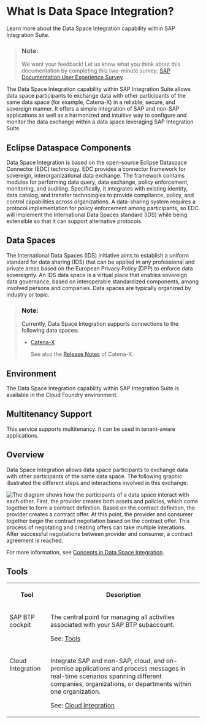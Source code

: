 <!-- loio4edeee5e46904792a51788260689c529 -->

# What Is Data Space Integration?

Learn more about the Data Space Integration capability within SAP Integration Suite.

> ### Note:  
> We want your feedback! Let us know what you think about this documentation by completing this two-minute survey: [SAP Documentation User Experience Survey](https://sapinsights.eu.qualtrics.com/jfe/form/SV_bJ9iYJuEJNrZNUq).

The Data Space Integration capability within SAP Integration Suite allows data space participants to exchange data with other participants of the same data space \(for example, Catena-X\) in a reliable, secure, and sovereign manner. It offers a simple integration of SAP and non-SAP applications as well as a harmonized and intuitive way to configure and monitor the data exchange within a data space leveraging SAP Integration Suite.



<a name="loio4edeee5e46904792a51788260689c529__section_gxh_lnr_gyb"/>

## Eclipse Dataspace Components

Data Space Integration is based on the open-source Eclipse Dataspace Connector \(EDC\) technology. EDC provides a connector framework for sovereign, interorganizational data exchange. The framework contains modules for performing data query, data exchange, policy enforcement, monitoring, and auditing. Specifically, it integrates with existing identity, data catalog, and transfer technologies to provide compliance, policy, and control capabilities across organizations. A data-sharing system requires a protocol implementation for policy enforcement among participants, so EDC will implement the International Data Spaces standard \(IDS\) while being extensible so that it can support alternative protocols.



<a name="loio4edeee5e46904792a51788260689c529__section_csc_qnr_gyb"/>

## Data Spaces

The International Data Spaces \(IDS\) initiative aims to establish a uniform standard for data sharing \(IDS\) that can be applied in any professional and private areas based on the European Privacy Policy \(DPP\) to enforce data sovereignty. An IDS data space is a virtual place that enables sovereign data governance, based on interoperable standardized components, among involved persons and companies. Data spaces are typically organized by industry or topic.



> ### Note:  
> Currently, Data Space Integration supports connections to the following data spaces:
> 
> -   [Catena-X](https://catena-x.net)
> 
>     See also the [Release Notes](https://catenax-ev.github.io/release-notes) of Catena-X.



<a name="loio4edeee5e46904792a51788260689c529__section_n1q_3nd_lxb"/>

## Environment

The Data Space Integration capability within SAP Integration Suite is available in the Cloud Foundry environment.



<a name="loio4edeee5e46904792a51788260689c529__section_qsl_jnd_lxb"/>

## Multitenancy Support

This service supports multitenancy. It can be used in tenant-aware applications.



<a name="loio4edeee5e46904792a51788260689c529__section_ffj_lnd_lxb"/>

## Overview

Data Space Integration allows data space participants to exchange data with other participants of the same data space. The following graphic illustrated the different steps and interactions involved in this exchange:

![The diagram shows how the participants of a data space interact with each other. First, the provider creates both assets and policies, which come together to form a contract definition. Based on the contract definition, the provider creates a contract offer. At this point, the provider and consumer together begin the contract negotiation based on the contract offer. This process of negotating and creating offers can take multiple interations. After successful negotiations between provider and consumer, a contract agreement is reached.](images/Dataspace_Interaction_Process_a605456.jpg)

For more information, see [Concepts in Data Space Integration](concepts-in-data-space-integration-fcf96b2.md).



<a name="loio4edeee5e46904792a51788260689c529__section_zr3_dxb_nxb"/>

## Tools


<table>
<tr>
<th valign="top">

Tool

</th>
<th valign="top">

Description

</th>
</tr>
<tr>
<td valign="top">

SAP BTP cockpit 

</td>
<td valign="top">

The central point for managing all activities associated with your SAP BTP subaccount.

See: [Tools](https://help.sap.com/docs/btp/sap-business-technology-platform/tools?version=Cloud&q=tools) 

</td>
</tr>
<tr>
<td valign="top">

Cloud Integration 

</td>
<td valign="top">

Integrate SAP and non-SAP, cloud, and on-premise applications and process messages in real-time scenarios spanning different companies, organizations, or departments within one organization.

See: [Cloud Integration](https://help.sap.com/docs/cloud-integration/sap-cloud-integration/sap-cloud-integration?version=Cloud&locale=en-US) 

</td>
</tr>
</table>

